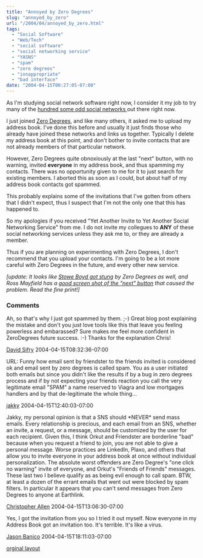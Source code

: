 ```yaml
---
title: "Annoyed by Zero Degrees"
slug: "annoyed_by_zero"
url: "/2004/04/annoyed_by_zero.html"
tags:
  - "Social Software"
  - "Web/Tech"
  - "social software"
  - "social networking service"
  - "YASNS"
  - "spam"
  - "zero degrees"
  - "innappropriate"
  - "bad interface"
date: "2004-04-15T00:27:05-07:00"
---
```

<p>As I'm studying social network software right now, I consider it my job to try many of the <a href="http://socialsoftware.weblogsinc.com/entry/2241460714746671/">hundred some odd social networks </a>out there right now.</p>
<p>I just joined <a href="http://www.zerodegrees.com">Zero Degrees</a>, and like many others, it asked me to upload my address book. I've done this before and usually it just finds those who already have joined these networks and links us together. Typically I delete my address book at this point, and don't bother to invite contacts that are not already members of that particular network.</p>
<p>However, Zero Degrees quite obnoxiously at the last "next" button, with no warning, invited <b>everyone</b> in my address book, and thus spamming my contacts. There was no opportunity given to me for it to just search for existing members. I aborted this as soon as I could, but about half of my address book contacts got spammed.</p>
<p>This probably explains some of the invitations that I've gotten from others that I didn't expect, thus I suspect that I'm not the only one that this has happened to.</p>
<p>So my apologies if you received "Yet Another Invite to Yet Another Social Networking Service" from me. I do not invite my collegues to <b>ANY</b> of these social networking services unless they ask me to, or they are already a member.</p>
<p>Thus if you are planning on experimenting with Zero Degrees, I don't recommend that you upload your contacts. I'm going to be a lot more careful with Zero Degrees in the future, and every other new service.</p>
<p><em>[update: It looks like <a href="http://www.corante.com/getreal/archives/003050.html">Stowe Boyd got stung</a> by Zero Degrees as well, and Ross Mayfield has a <a href="http://www.corante.com/many/archives/2004/04/15/how_to_achieve_zero_degrees_of_separation.php">good screen shot of the "next" button</a> that caused the problem. Read the fine print!]</em></p>
<footer><h3>Comments</h3>
<div class="u-comment h-cite">
<p class="p-content p-name">Ah, so that's why I just got spammed by them. ;-)
Great blog post explaining the mistake and don't you just love tools like this that leave you feeling powerless and embarassed?  Sure makes me feel more confident in ZeroDegrees future success. :-)
Thanks for the explanation Chris!
</p>
<a class="u-author h-card" href="http://www.sifry.com/alerts/">David Sifry</a>
<time class="dt-published" datetime="2004-04-15T08:32:36-07:00">2004-04-15T08:32:36-07:00</time>
</div>
<div class="u-comment h-cite">
<p class="p-content p-name">URL:
Funny how email sent by friendster to the friends invited is considered ok and email sent by zero degrees is called spam. You as a user initiated both emails but since you didn't like the results if by a bug in zero degrees process and if by not expecting your friends reaction you call the very legitimate email "SPAM" a name reserved to Viagra and low mortgages handlers and by that de-legitimate the whole thing...
</p>
<a class="u-author h-card" href="#">jakky</a>
<time class="dt-published" datetime="2004-04-15T12:40:03-07:00">2004-04-15T12:40:03-07:00</time>
</div>
<div class="u-comment h-cite">
<p class="p-content p-name">Jakky, my personal opinion is that a SNS should *NEVER* send mass emails. Every relationship is precious, and each email from an SNS, whether an invite, a request, or a message, should be customized by the user for each recipient.
Given this, I think Orkut and Friendster are borderline "bad" because when you request a friend to join, you are not able to give a personal message. Worse practices are LinkedIn, Plaxo, and others that allow you to invite everyone in your address book at once without individual personalization. The absolute worst offenders are Zero Degree's "one click no warning" invite of everyone, and Orkut's "Friends of Friends" messages. These last two I believe qualify as as being evil enough to call spam.
BTW, at least a dozen of the errant emails that went out were blocked by spam filters. In particular it appears that you can't send messages from Zero Degrees to anyone at Earthlink.
</p>
<a class="u-author h-card" href="http://www.lifewithalacrity.com/">Christopher Allen</a>
<time class="dt-published" datetime="2004-04-15T13:06:30-07:00">2004-04-15T13:06:30-07:00</time>
</div>
<div class="u-comment h-cite">
<p class="p-content p-name">Yes, I got the invitation from you so I tried it out myself. Now everyone in my Address Book got an invitation too. It's terrible. It's like a virus.
</p>
<a class="u-author h-card" href="http://www.funchain.com">Jason Banico</a>
<time class="dt-published" datetime="2004-04-15T18:11:03-07:00">2004-04-15T18:11:03-07:00</time>
</div>
</footer>
<p class="previous"><a href="/previous/2004/04/annoyed_by_zero.html" rel="syndication" class="u-syndication" >orginal layout</a></p>
